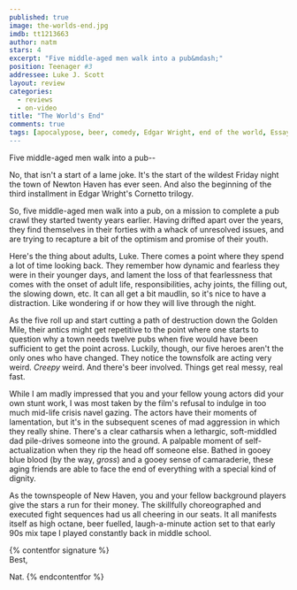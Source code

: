 ```yaml
---
published: true
image: the-worlds-end.jpg
imdb: tt1213663
author: natm 
stars: 4
excerpt: "Five middle-aged men walk into a pub&mdash;"
position: Teenager #3
addressee: Luke J. Scott
layout: review
categories: 
  - reviews
  - on-video
title: "The World's End"
comments: true
tags: [apocalypose, beer, comedy, Edgar Wright, end of the world, Essays, Newton Haven, sci-fi, Simon Pegg, The World's End]
---
```

Five middle-aged men walk into a pub--

No, that isn't a start of a lame joke. It's the start of the wildest Friday night the town of Newton Haven has ever seen.  And also the beginning of the third installment in Edgar Wright's Cornetto trilogy.

So, five middle-aged men walk into a pub, on a mission to complete a pub crawl they started twenty years earlier. Having drifted apart over the years, they find themselves in their forties with a whack of unresolved issues, and are trying to recapture a bit of the optimism and promise of their youth.

Here's the thing about adults, Luke. There comes a point where they spend a lot of time looking back. They remember how dynamic and fearless they were in their younger days, and lament the loss of that fearlessness that comes with the onset of adult life, responsibilities, achy joints, the filling out, the slowing down, etc. It can all get a bit maudlin, so it's nice to have a distraction. Like wondering if or how they will live through the night.

 As the five roll up and start cutting a path of destruction down the Golden Mile, their antics might get repetitive to the point where one starts to question why a town needs twelve pubs when five would have been sufficient to get the point across. Luckily, though, our five heroes aren't the only ones who have changed. They notice the townsfolk are acting very weird. _Creepy_ weird. And there's beer involved. Things get real messy, real fast.

While I am madly impressed that you and your fellow young actors did your own stunt work, I was most taken by the film's refusal to indulge in too much mid-life crisis navel gazing. The actors have their moments of lamentation, but it's in the subsequent scenes of mad aggression in which they really shine. There's a clear catharsis when a lethargic, soft-middled dad pile-drives someone into the ground. A palpable moment of self-actualization when they rip the head off someone else. Bathed in gooey blue blood (by the way, _gross_) and a gooey sense of camaraderie, these aging friends are able to face the end of everything with a special kind of dignity.

As the townspeople of New Haven, you and your fellow background players give the stars a run for their money. The skillfully choreographed and executed fight sequences had us all cheering in our seats. It all manifests itself as high octane, beer fuelled, laugh-a-minute action set to that early 90s mix tape I played constantly back in middle school.

{% contentfor signature %}	Best,

Nat.
{% endcontentfor %}